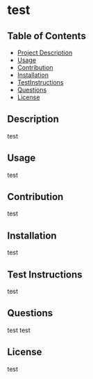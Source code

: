 
   # test
  



  ## Table of Contents 
  - [Project Description](#Description)
  - [Usage](#Usage)
  - [Contribution](#Contribution)
  - [Installation](#Installation)
  - [TestInstructions](#TestInstructions)
  - [Questions](#Questions)
  - [License](#License)

  ## Description
  test

  ## Usage
  test

  ## Contribution
  test

  ## Installation 
  test

  ## Test Instructions
  test

  ## Questions
  test
  test

  ## License 
  test
